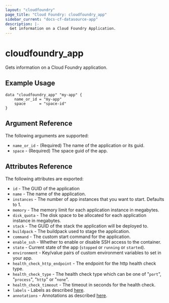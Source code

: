 ```yaml
---
layout: "cloudfoundry"
page_title: "Cloud Foundry: cloudfoundry_app"
sidebar_current: "docs-cf-datasource-app"
description: |-
  Get information on a Cloud Foundry Application.
---
```


# cloudfoundry\_app

Gets information on a Cloud Foundry application.

## Example Usage

```hcl
data "cloudfoundry_app" "my-app" {
    name_or_id = "my-app"
    space      = "space-id"
}
```

## Argument Reference

The following arguments are supported:

* `name_or_id` - (Required) The name of the application or its guid.
* `space` - (Required) The space guid of the app.


## Attributes Reference

The following attributes are exported:

* `id` - The GUID of the application
* `name` - The name of the application.
* `instances` - The number of app instances that you want to start. Defaults to 1.
* `memory` - The memory limit for each application instance in megabytes.
* `disk_quota` - The disk space to be allocated for each application instance in megabytes. 
* `stack` - The GUID of the stack the application will be deployed to.
* `buildpack` - The buildpack used to stage the application.
* `command` - The custom start command for the application. 
* `enable_ssh` - Whether to enable or disable SSH access to the container.
* `state` - Current state of the app (`stopped` or `running` or `started`).
* `environment` - Key/value pairs of custom environment variables to set in your app.
* `health_check_http_endpoint` - The endpoint for the http health check type.
* `health_check_type` - The health check type which can be one of "`port`", "`process`", "`http`" or "`none`".
* `health_check_timeout` - The timeout in seconds for the health check.
* `labels` - Labels as described [here](https://docs.cloudfoundry.org/adminguide/metadata.html#-view-metadata-for-an-object). 
* `annotations` - Annotations as described [here](https://docs.cloudfoundry.org/adminguide/metadata.html#-view-metadata-for-an-object). 
